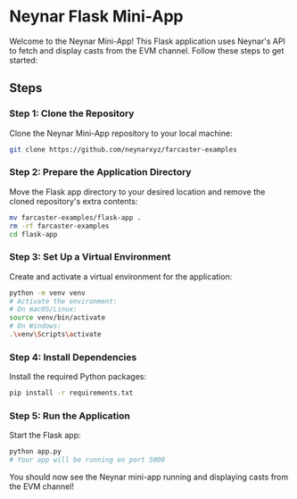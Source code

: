 # Neynar Flask Mini-App

Welcome to the Neynar Mini-App! This Flask application uses Neynar's API to fetch and display casts from the EVM channel. Follow these steps to get started:

## Steps

### Step 1: Clone the Repository

Clone the Neynar Mini-App repository to your local machine:

```sh
git clone https://github.com/neynarxyz/farcaster-examples
```

### Step 2: Prepare the Application Directory

Move the Flask app directory to your desired location and remove the cloned repository's extra contents:

```sh
mv farcaster-examples/flask-app .
rm -rf farcaster-examples
cd flask-app
```

### Step 3: Set Up a Virtual Environment

Create and activate a virtual environment for the application:

```sh
python -m venv venv
# Activate the environment:
# On macOS/Linux:
source venv/bin/activate
# On Windows:
.\venv\Scripts\activate
```

### Step 4: Install Dependencies

Install the required Python packages:

```sh
pip install -r requirements.txt
```

### Step 5: Run the Application

Start the Flask app:

```sh
python app.py
# Your app will be running on port 5000
```

You should now see the Neynar mini-app running and displaying casts from the EVM channel!
